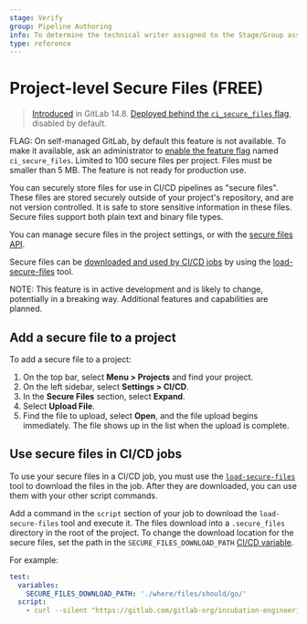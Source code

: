 ```yaml
---
stage: Verify
group: Pipeline Authoring
info: To determine the technical writer assigned to the Stage/Group associated with this page, see https://about.gitlab.com/handbook/engineering/ux/technical-writing/#assignments
type: reference
---
```


# Project-level Secure Files **(FREE)**

> [Introduced](https://gitlab.com/gitlab-org/gitlab/-/merge_requests/78227) in GitLab 14.8. [Deployed behind the `ci_secure_files` flag](../../administration/feature_flags.md), disabled by default.

FLAG:
On self-managed GitLab, by default this feature is not available. To make it available,
ask an administrator to [enable the feature flag](../../administration/feature_flags.md)
named `ci_secure_files`. Limited to 100 secure files per project. Files must be smaller
than 5 MB. The feature is not ready for production use.

You can securely store files for use in CI/CD pipelines as "secure files". These files
are stored securely outside of your project's repository, and are not version controlled.
It is safe to store sensitive information in these files. Secure files support both
plain text and binary file types.

You can manage secure files in the project settings, or with the [secure files API](../../api/secure_files.md).

Secure files can be [downloaded and used by CI/CD jobs](#use-secure-files-in-cicd-jobs)
by using the [load-secure-files](https://gitlab.com/gitlab-org/incubation-engineering/mobile-devops/load-secure-files)
tool.

NOTE:
This feature is in active development and is likely to change, potentially in a breaking way.
Additional features and capabilities are planned.

## Add a secure file to a project

To add a secure file to a project:

1. On the top bar, select **Menu > Projects** and find your project.
1. On the left sidebar, select **Settings > CI/CD**.
1. In the **Secure Files** section, select **Expand**.
1. Select **Upload File**.
1. Find the file to upload, select **Open**, and the file upload begins immediately.
   The file shows up in the list when the upload is complete.

## Use secure files in CI/CD jobs

To use your secure files in a CI/CD job, you must use the [`load-secure-files`](https://gitlab.com/gitlab-org/incubation-engineering/mobile-devops/load-secure-files)
tool to download the files in the job. After they are downloaded, you can use them
with your other script commands.

Add a command in the `script` section of your job to download the `load-secure-files` tool
and execute it. The files download into a `.secure_files` directory in the root of the project.
To change the download location for the secure files, set the path in the `SECURE_FILES_DOWNLOAD_PATH`
[CI/CD variable](../variables/index.md).

For example:

```yaml
test:
  variables:
    SECURE_FILES_DOWNLOAD_PATH: './where/files/should/go/'
  script:
    - curl --silent "https://gitlab.com/gitlab-org/incubation-engineering/mobile-devops/load-secure-files/-/raw/main/installer" | bash
```
